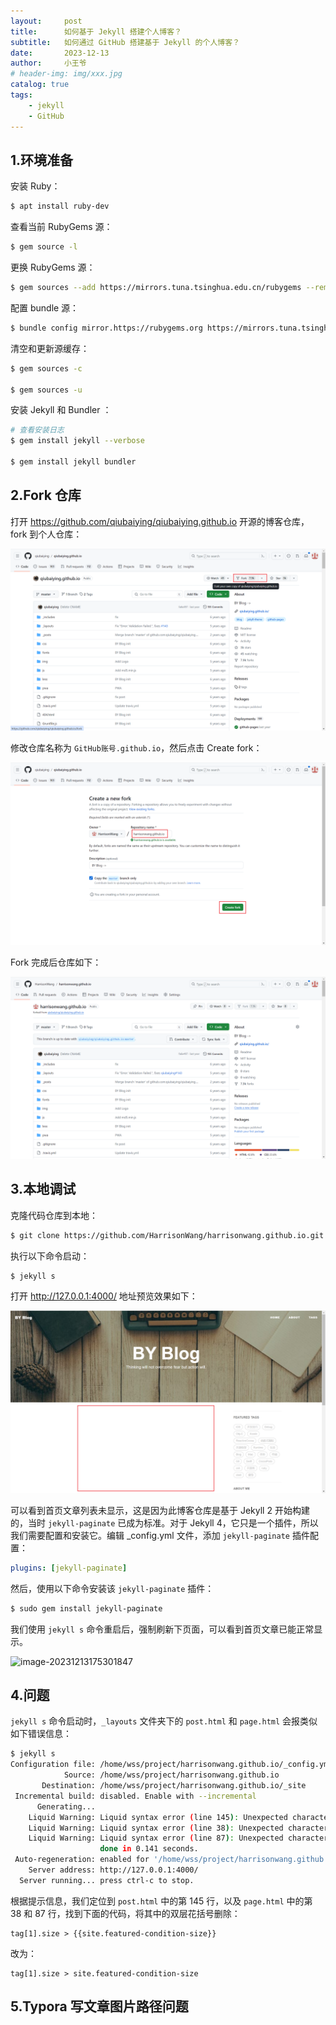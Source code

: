 ```yaml
---
layout:     post
title:      如何基于 Jekyll 搭建个人博客？
subtitle:   如何通过 GitHub 搭建基于 Jekyll 的个人博客？
date:       2023-12-13
author:     小王爷
# header-img: img/xxx.jpg
catalog: true
tags:
    - jekyll
    - GitHub
---
```



## 1.环境准备

安装 Ruby：

```bash
$ apt install ruby-dev
```

查看当前 RubyGems 源：

```bash
$ gem source -l
```

更换 RubyGems 源：

```bash
$ gem sources --add https://mirrors.tuna.tsinghua.edu.cn/rubygems --remove https://rubygems.org/
```

配置 bundle 源：
```bash
$ bundle config mirror.https://rubygems.org https://mirrors.tuna.tsinghua.edu.cn/rubygems
```

清空和更新源缓存：

```bash
$ gem sources -c

$ gem sources -u
```

安装 Jekyll 和 Bundler ：

```bash
# 查看安装日志
$ gem install jekyll --verbose

$ gem install jekyll bundler
```

## 2.Fork 仓库

打开 https://github.com/qiubaiying/qiubaiying.github.io 开源的博客仓库，fork 到个人仓库：

![image-20231213170224770](../images/2023-12-13-how-to-build-a-blog-with-jekyll-on-ubuntu-22.04.assets/image-20231213170224770.png)

修改仓库名称为 `GitHub账号.github.io`，然后点击 Create fork：

![image-20231213171641230](../images/2023-12-13-how-to-build-a-blog-with-jekyll-on-ubuntu-22.04.assets/image-20231213171641230.png)

Fork 完成后仓库如下：

![image-20231213172026644](../images/2023-12-13-how-to-build-a-blog-with-jekyll-on-ubuntu-22.04.assets/image-20231213172026644.png)

## 3.本地调试

克隆代码仓库到本地：

```bash
$ git clone https://github.com/HarrisonWang/harrisonwang.github.io.git
```

执行以下命令启动：

```bash
$ jekyll s
```

打开 http://127.0.0.1:4000/ 地址预览效果如下：

![image-20231213172751111](../images/2023-12-13-how-to-build-a-blog-with-jekyll-on-ubuntu-22.04.assets/image-20231213172751111.png)

可以看到首页文章列表未显示，这是因为此博客仓库是基于 Jekyll 2 开始构建的，当时 `jekyll-paginate` 已成为标准。对于 Jekyll 4，它只是一个插件，所以我们需要配置和安装它。编辑 _config.yml 文件，添加 `jekyll-paginate` 插件配置：

```yaml
plugins: [jekyll-paginate]
```

然后，使用以下命令安装该 `jekyll-paginate` 插件：

```bash
$ sudo gem install jekyll-paginate
```

我们使用 `jekyll s` 命令重启后，强制刷新下页面，可以看到首页文章已能正常显示。

![image-20231213175301847](../img/2023-12-13-how-to-build-a-blog-with-jekyll-on-ubuntu-22.04.assets/image-20231213175301847.png)

## 4.问题

`jekyll s` 命令启动时，`_layouts` 文件夹下的 `post.html` 和 `page.html` 会报类似如下错误信息：

```bash
$ jekyll s
Configuration file: /home/wss/project/harrisonwang.github.io/_config.yml
            Source: /home/wss/project/harrisonwang.github.io
       Destination: /home/wss/project/harrisonwang.github.io/_site
 Incremental build: disabled. Enable with --incremental
      Generating... 
    Liquid Warning: Liquid syntax error (line 145): Unexpected character { in "tag[1].size > {{site.featured-condition-size}}" in /home/wss/project/harrisonwang.github.io/_layouts/post.html
    Liquid Warning: Liquid syntax error (line 38): Unexpected character { in "tag[1].size > {{site.featured-condition-size}}" in /home/wss/project/harrisonwang.github.io/_layouts/page.html
    Liquid Warning: Liquid syntax error (line 87): Unexpected character { in "tag[1].size > {{site.featured-condition-size}}" in /home/wss/project/harrisonwang.github.io/_layouts/page.html
                    done in 0.141 seconds.
 Auto-regeneration: enabled for '/home/wss/project/harrisonwang.github.io'
    Server address: http://127.0.0.1:4000/
  Server running... press ctrl-c to stop.
```

根据提示信息，我们定位到 `post.html` 中的第 145 行，以及 `page.html` 中的第 38 和 87 行，找到下面的代码，将其中的双层花括号删除：

```
tag[1].size > {{site.featured-condition-size}}
```

改为：

```
tag[1].size > site.featured-condition-size
```

## 5.Typora 写文章图片路径问题

